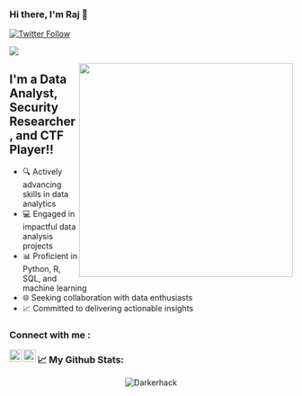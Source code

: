 ### Hi there, I'm Raj 👋  


[![Twitter Follow](https://img.shields.io/twitter/follow/Dark3rH4cK?color=1DA1F2&logo=twitter&style=for-the-badge)](https://twitter.com/intent/follow?screen_name=Dark3rH4cK)

[![](https://process.fs.teachablecdn.com/ADNupMnWyR7kCWRvm76Laz/resize=height:60/https://www.filepicker.io/api/file/DKIWoDnSdeHEJe4jxsiw)](https://github.com/secarmy/resources)

<img align='right' src="https://media1.giphy.com/media/26gQt4FJ6gd6DUGFW/giphy.gif" width="380">

## I'm a Data Analyst, Security Researcher, and CTF Player!!
- 🔍 Actively advancing skills in data analytics
- 💻 Engaged in impactful data analysis projects
- 📊 Proficient in Python, R, SQL, and machine learning
- 🌐 Seeking collaboration with data enthusiasts
- 📈 Committed to delivering actionable insights




### Connect with me :

[<img align="left" alt="codeSTACKr | Twitter" width="22px" src="https://cdn.jsdelivr.net/npm/simple-icons@v3/icons/twitter.svg" />][twitter]
[<img align="left" alt="codeSTACKr | LinkedIn" width="22px" src="https://cdn.jsdelivr.net/npm/simple-icons@v3/icons/linkedin.svg" />][linkedin]


[twitter]: https://twitter.com/Dark3rH4cK
[linkedin]: https://www.linkedin.com/in/raj-prajapati455



### 📈  My Github Stats:

<p align="center"> <img src="https://github-readme-stats.vercel.app/api?username=Darkerhack&show_icons=true&theme=gotham" alt="Darkerhack" />


<br/>
